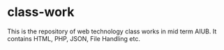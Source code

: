 # class-work
 This is the repository of web technology class works in mid term AIUB. It contains HTML, PHP, JSON, File Handling etc.

